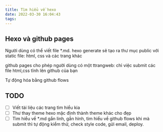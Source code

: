```yaml
---
title: Tìm hiểu về hexo
date: 2022-03-30 16:04:43
tags:
---
```


## Hexo và github pages

Người dùng có thể viết file *.md. hexo generate sẽ tạo ra thư mục public với static file: html, css và các trang khác

github pages cho phép người dùng có một ttrangweb: chỉ việc submit các file html,css tĩnh lên github của bạn


Tự động hóa bằng github flows


## TODO

- [ ] Viết tài liệu các trang tìm hiểu kia
- [ ] Thư thay theme hexo mặc định thành theme khác cho đẹp
- [ ] Tìm hiểu về *.md gắn linh, gắn hình, tìm hiểu về github flows khi mà submit thì tự động kiểm thử, check style code, gửi email, deploy.
